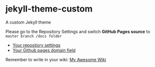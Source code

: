 # jekyll-theme-custom
A custom Jekyll theme

Please go to the Repository Settings and switch **GitHub Pages source** to ```master branch /docs folder```

* [Your repository settings](../../../settings#options_bucket)
* [Your Github pages domain field](../../../settings#pages-cname-field)

Remember to write in your wiki: [My Awesome Wiki](../../../wiki)


